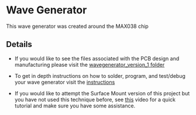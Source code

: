 # Wave Generator
This wave generator was created around the MAX038 chip 

## Details

* If you would like to see the files associated with the PCB design and manufacturing please visit the [wavegenerator_version_1 folder](wavegenerator_version_1/)

* To get in depth instructions on how to solder, program, and test/debug your wave generator visit the [instructions](instructions.pdf)

* If you would like to attempt the Surface Mount version of this project but you have not used this technique before, see [this]() video for a quick tutorial and make sure you have some assistance. 